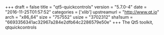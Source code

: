 +++
draft = false
title = "qt5-quickcontrols"
version = "5.7.0-4"
date = "2016-11-25T01:57:52"
categories = ['xlib']
upstreamurl = "http://www.qt.io"
arch = "x86_64"
size = "757552"
usize = "3702312"
sha1sum = "6693356341ac32967a284e2dfb64c2286579e50e"
+++
The Qt5 toolkit, qtquickcontrols